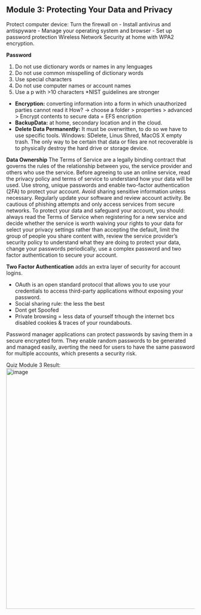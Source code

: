 
##  Module 3: Protecting Your Data and Privacy

Protect computer device: Turn the firewall on - Install antivirus and antispyware - Manage your operating system and browser - Set up password protection
Wireless Network Security at home with WPA2 encryption.

**Password**
1. Do not use dictionary words or names in any lenguages
2. Do not use common misspelling of dictionary words
3. Use special characters
4. Do not use computer names or account names
5. Use a p with >10 characters
*NIST guidelines are stronger


- **Encryption:** converting information into a form in which unauthorized parties cannot read it
How? -> choose a folder > properties > advanced > Encrypt contents to secure data = EFS encription
- **BackupData:** at home, secondary location and in the cloud.
- **Delete Data Permanently:** It must be overwritten, to do so we have to use specific tools. Windows: SDelete, Linus Shred, MacOS X empty trash.
The only way to be certain that data or files are not recoverable is to physically destroy the hard drive or storage device.


**Data Ownership**
The Terms of Service are a legally binding contract that governs the rules of the relationship between you, the service provider and others who use the service.
Before agreeing to use an online service, read the privacy policy and terms of service to understand how your data will be used. Use strong, unique passwords and enable two-factor authentication (2FA) to protect your account. Avoid sharing sensitive information unless necessary. Regularly update your software and review account activity. Be cautious of phishing attempts and only access services from secure networks.
To protect your data and safeguard your account, you should: always read the Terms of Service when registering for a new service and decide whether the service is worth waiving your rights to your data for
select your privacy settings rather than accepting the default, limit the group of people you share content with, review the service provider’s security policy to understand what they are doing to protect your data,
change your passwords periodically, use a complex password and two factor authentication to secure your account.


**Two Factor Authentication** adds an extra layer of security for account logins.
- OAuth is an open standard protocol that allows you to use your credentials to access third-party applications without exposing your password.
- Social sharing rule: the less the best
- Dont get Spoofed
- Private browsing = less data of yourself trhough the internet bcs disabled cookies & traces of your roundabouts.


Password manager applications can protect passwords by saving them in a secure encrypted form. They enable random passwords to be generated and managed easily, averting the need for users to have the same password for multiple accounts, which presents a security risk.


Quiz Module 3 Result: <img width="1022" height="644" alt="image" src="https://github.com/user-attachments/assets/afbd4e1e-c186-46f6-9bfe-02a9af7ba3ab" />
